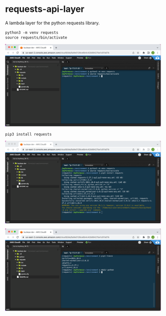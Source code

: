 # requests-api-layer
A lambda layer for the python requests library.

```
python3 -m venv requests
source requests/bin/activate
```

![alt text][image-1]

[image-1]: images/lambda-layers-step-1.png "step 1"

```
pip3 install requests
```

![alt text][image-2]

[image-2]: images/lambda-layers-step-2.png "step 2"




![alt text][image-3]

[image-3]: images/lambda-layers-step-3.png "step 3"
